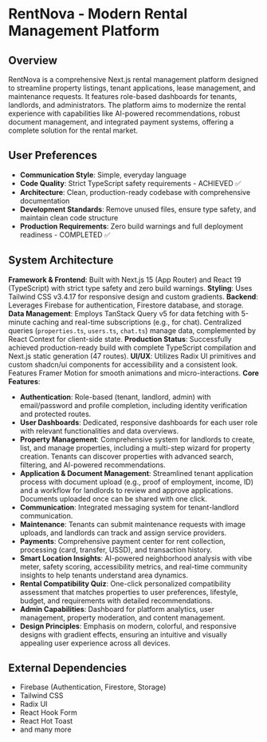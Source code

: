 # RentNova - Modern Rental Management Platform

## Overview
RentNova is a comprehensive Next.js rental management platform designed to streamline property listings, tenant applications, lease management, and maintenance requests. It features role-based dashboards for tenants, landlords, and administrators. The platform aims to modernize the rental experience with capabilities like AI-powered recommendations, robust document management, and integrated payment systems, offering a complete solution for the rental market.

## User Preferences
- **Communication Style**: Simple, everyday language
- **Code Quality**: Strict TypeScript safety requirements - ACHIEVED ✅
- **Architecture**: Clean, production-ready codebase with comprehensive documentation
- **Development Standards**: Remove unused files, ensure type safety, and maintain clean code structure
- **Production Requirements**: Zero build warnings and full deployment readiness - COMPLETED ✅

## System Architecture
**Framework & Frontend**: Built with Next.js 15 (App Router) and React 19 (TypeScript) with strict type safety and zero build warnings.
**Styling**: Uses Tailwind CSS v3.4.17 for responsive design and custom gradients.
**Backend**: Leverages Firebase for authentication, Firestore database, and storage.
**Data Management**: Employs TanStack Query v5 for data fetching with 5-minute caching and real-time subscriptions (e.g., for chat). Centralized queries (`properties.ts`, `users.ts`, `chat.ts`) manage data, complemented by React Context for client-side state.
**Production Status**: Successfully achieved production-ready build with complete TypeScript compilation and Next.js static generation (47 routes).
**UI/UX**: Utilizes Radix UI primitives and custom shadcn/ui components for accessibility and a consistent look. Features Framer Motion for smooth animations and micro-interactions.
**Core Features**:
- **Authentication**: Role-based (tenant, landlord, admin) with email/password and profile completion, including identity verification and protected routes.
- **User Dashboards**: Dedicated, responsive dashboards for each user role with relevant functionalities and data overviews.
- **Property Management**: Comprehensive system for landlords to create, list, and manage properties, including a multi-step wizard for property creation. Tenants can discover properties with advanced search, filtering, and AI-powered recommendations.
- **Application & Document Management**: Streamlined tenant application process with document upload (e.g., proof of employment, income, ID) and a workflow for landlords to review and approve applications. Documents uploaded once can be shared with one click.
- **Communication**: Integrated messaging system for tenant-landlord communication.
- **Maintenance**: Tenants can submit maintenance requests with image uploads, and landlords can track and assign service providers.
- **Payments**: Comprehensive payment center for rent collection, processing (card, transfer, USSD), and transaction history.
- **Smart Location Insights**: AI-powered neighborhood analysis with vibe meter, safety scoring, accessibility metrics, and real-time community insights to help tenants understand area dynamics.
- **Rental Compatibility Quiz**: One-click personalized compatibility assessment that matches properties to user preferences, lifestyle, budget, and requirements with detailed recommendations.
- **Admin Capabilities**: Dashboard for platform analytics, user management, property moderation, and content management.
- **Design Principles**: Emphasis on modern, colorful, and responsive designs with gradient effects, ensuring an intuitive and visually appealing user experience across all devices.

## External Dependencies
- Firebase (Authentication, Firestore, Storage)
- Tailwind CSS
- Radix UI
- React Hook Form
- React Hot Toast
- and many more
